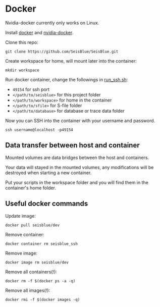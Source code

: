 # Docker 
Nvidia-docker currently only works on Linux.

Install [docker](https://docs.docker.com/install/linux/docker-ce/ubuntu/) and [nvidia-docker](https://github.com/NVIDIA/nvidia-docker).

Clone this repo:

`git clone https://github.com/SeisBlue/SeisBlue.git`

Create workspace for home, will mount later into the container:

`mkdir workspace`

Run docker container, change the followings in [run_ssh.sh](run_ssh.sh): 
- `49154` for ssh port
- `</path/to/seisblue>` for this project folder
- `</path/to/workspace>` for home in the container
- `</path/to/sfile>` for S-file folder
- `</path/to/database>` for database or trace data folder

Now you can SSH into the container with your username and password.  

    ssh username@localhost -p49154

## Data transfer between host and container

Mounted volumes are data bridges between the host and containers.

Your data will stayed in the mounted volumes, any modifications will be destroyed when starting a new container.

Put your scripts in the workspace folder and you will find them in the container's home folder. 

## Useful docker commands

Update image:

    docker pull seisblue/dev

Remove container:

    docker container rm seisblue_ssh

Remove image:

    docker image rm seisblue/dev

Remove all containers(!):

    docker rm -f $(docker ps -a -q)

Remove all images(!):

    docker rmi -f $(docker images -q)